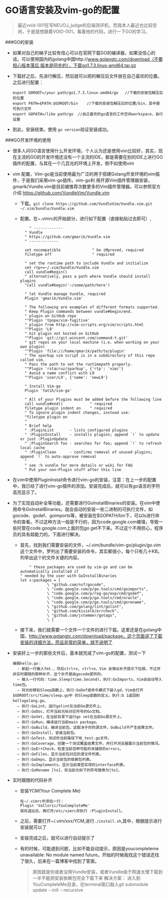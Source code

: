 # GO语言安装及vim-go的配置  
> 最近void-001在写NEUOJ_judge的后端测评机，而我本人最近也比较空闲，于是就想跟着VOID-001，看着他的代码，进行一下GO的学习。  

###GO的安装  
* 如果对自己的梯子比较有信心可以在官网下载GO的编译器，如果没信心的话，可以使用国内的golang中国http://www.golangtc.com/download（不要担心版本落后,版本是同步的），下载go1.7.3.linux-amd64.tar.gz  
* 下载好之后，先进行解压，然后就可以把的解压后文件放在自己喜欢的位置。之后进行配置：  
  
  ```  
  export GOROOT=/your path/go1.7.3.linux-amd64/go   //下载的安装包解压后的位置
  export PATH=$PATH:$GOROOT/bin    //下载的安装包解压后的位置/bin，其中是可执行文件
  export GOPATH=/like path/go  //自己喜欢的go语言的工作空间workspace，自行设置
  ```
* 到此，安装结束。使用 `go version`验证安装成功。

###GO开发环境的使用
* 很多人问GO语言使用什么开发环境，个人认为还是使用vim比较好，其实，现在主流的GO的开发环境还没有一个主流的IDE，都是需要在别的IDE上进行GO插件的配置，与其在一个几百兆的环境上开发，倒不如使用vim  
* vim 配置，Vim-go是当前使用最为广泛的用于搭建Golang开发环境的vim插件，于是我们采用vim-go插件。vim-go利 用开源Vim插件管理器安装，gmarik/Vundle.vim是目前被推荐次数更多的Vim插件管理器。可以参照官方介绍 https://github.com/VundleVim/Vundle.vim 
  * 下载。`git clone https://github.com/VundleVim/Vundle.vim.git ~/.vim/bundle/Vundle.vim`
  * 配置。在~.vimrc的开始部分，进行如下配置（直接粘贴过去即可）,
  
    ```
        " -------------  
      " Vundle  
      " https://github.com/gmarik/Vundle.vim  
      " -------------  

      set nocompatible              " be iMproved, required  
      filetype off                  " required  

      " set the runtime path to include Vundle and initialize  
      set rtp+=~/.vim/bundle/Vundle.vim  
      call vundle#begin()  
      " alternatively, pass a path where Vundle should install plugins  
      "call vundle#begin('~/some/path/here')  

      " let Vundle manage Vundle, required  
      Plugin 'gmarik/Vundle.vim'  

      " The following are examples of different formats supported.  
      " Keep Plugin commands between vundle#begin/end.  
      " plugin on GitHub repo  
      ""Plugin 'tpope/vim-fugitive'  
      " plugin from http://vim-scripts.org/vim/scripts.html  
      ""Plugin 'L9'  
      " Git plugin not hosted on GitHub  
      ""Plugin 'git://git.wincent.com/command-t.git'  
      " git repos on your local machine (i.e. when working on your own plugin)  
      ""Plugin 'file:///home/gmarik/path/to/plugin'  
      " The sparkup vim script is in a subdirectory of this repo called vim.  
      " Pass the path to set the runtimepath properly.  
      ""Plugin 'rstacruz/sparkup', {'rtp': 'vim/'}  
      " Avoid a name conflict with L9  
      ""Plugin 'user/L9', {'name': 'newL9'}  

      " Install Vim-go  
      Plugin 'fatih/vim-go'  

      " All of your Plugins must be added before the following line  
      call vundle#end()            " required  
      filetype plugin indent on    " required  
      " To ignore plugin indent changes, instead use:  
      "filetype plugin on  
      "  
      " Brief help  
      " :PluginList       - lists configured plugins  
      " :PluginInstall    - installs plugins; append `!` to update or just :PluginUpdate  
      " :PluginSearch foo - searches for foo; append `!` to refresh local cache  
      " :PluginClean      - confirms removal of unused plugins; append `!` to auto-approve removal  
      "  
      " see :h vundle for more details or wiki for FAQ  
      " Put your non-Plugin stuff after this line  
    ```
* 在vim中使用PluginInstall命令进行vim-go的安装，注意：在上一步的配置中，我已经了进行vim-go插件的添加。安装完成后，就可以有go语言的字符高亮显示了。
* 为了实现自动补全等功能，还需要进行GoInstallBinaries的安装。在vim中使用命令GoInstallBinaries。就会自动的安装一些二进制的可执行文件，如gocode、godef、goimports等，被安装在$GOPATH/bin下，可以ls进行命令的查看。不过这种方法一般是不行的，因为code.google.com被墙，导致一些托管在code.google.com上面的包go get不下来。不过这个不用担心，程序员的具有超能力的。下面进行解决。
  * 首先，找到我们需要安装的文件，~/.vim/bundle/vim-go/plugin/go.vim这个文件中，罗列出了需要安装的命令，其实都很小，每个只有几十KB。列举出这个的文件关键的内容。
  
    ```
        " these packages are used by vim-go and can be automatically installed if  
    " needed by the user with GoInstallBinaries  
    let s:packages = [  
                \ "github.com/nsf/gocode",   
                \ "code.google.com/p/go.tools/cmd/goimports",   
                \ "code.google.com/p/rog-go/exp/cmd/godef",   
                \ "code.google.com/p/go.tools/cmd/oracle",   
                \ "code.google.com/p/go.tools/cmd/gorename",  
                \ "github.com/golang/lint/golint",   
                \ "github.com/kisielk/errcheck",  
                \ "github.com/jstemmer/gotags",  
                \ ]  
    ```
  * 接下来，我们就需要一个文件一个文件的进行下载。这里还是在golang中国，http://www.golangtc.com/download/package，这个页面讲了下载安装的详细方法，而且非常的简单，就不说明了
* 安装好上一步的那些文件后，基本就完成了vim-go的配置，测试一下
  
  ```
  编辑hello.go：
    - 新起一行输入fmt.，然后ctrl+x, ctrl+o，Vim 会弹出补齐提示下拉框，不过并非实时跟随的那种补齐，这个补齐是由gocode提供的。
    – 输入一行代码：time.Sleep(time.Second)，执行:GoImports，Vim会自动导入time包。
    – 将光标移到Sleep函数上，执行:GoDef或命令模式下敲入gd，Vim会打开$GOROOT/src/time/sleep.go中 的Sleep函数的定义。执行:b 1返回到hellogolang.go。
    – 执行:GoLint，运行golint在当前Go源文件上。
    – 执行:GoDoc，打开当前光标对应符号的Go文档。
    – 执行:GoVet，在当前目录下运行go vet在当前Go源文件上。
    – 执行:GoRun，编译运行当前main package。
    – 执行:GoBuild，编译当前包，这取决于你的源文件，GoBuild不产生结果文件。
    – 执行:GoInstall，安装当前包。
    – 执行:GoTest，测试你当前路径下地_test.go文件。
    – 执行:GoCoverage，创建一个测试覆盖结果文件，并打开浏览器展示当前包的情况。
    – 执行:GoErrCheck，检查当前包种可能的未捕获的errors。
    – 执行:GoFiles，显示当前包对应的源文件列表。
    – 执行:GoDeps，显示当前包的依赖包列表。
    – 执行:GoImplements，显示当前类型实现的interface列表。
    – 执行:GoRename [to]，将当前光标下的符号替换为[to]。
  ```
* 实时跟随的代码补齐
  * 安装YCM(Your Complete Me)
  
    ```
    在~/.vimrc中添加一行：
    Plugin 'Valloric/YouCompleteMe'
    保存退出后，再打开/etc/vimrc并执行 :PluginInstall。
    ```
  * 之后，需要打开~/.vim/xxx/YCM,进行`./install.sh`,其中，根据提示进行安装就可以了
  * 安装完成之后，就可以进行自动提示了
  * 有的时候，可能遇到问题，比如不能自动提示，原因是youcompleteme unavailable: No module named future。开始的时候我找这个错误还找了很久，后来在一篇博客中找到了答案。
    >原因就是你或者没用Vundle安装，或者Vundle由于网速太慢下载到一半不能把安装依赖包完全下载下来
      解决方案：
      进入到YouCompleteMe目录，在terminal窗口敲入git submodule update --init --recursive
    
